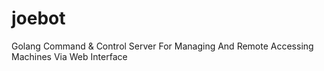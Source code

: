 # joebot
Golang Command &amp; Control Server For Managing And Remote Accessing Machines Via Web Interface
